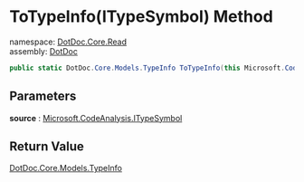 ﻿# ToTypeInfo\(ITypeSymbol\) Method

namespace: [DotDoc\.Core\.Read](../../DotDoc.Core.Read.md)<br />
assembly: [DotDoc](../../../DotDoc.md)



```csharp
public static DotDoc.Core.Models.TypeInfo ToTypeInfo(this Microsoft.CodeAnalysis.ITypeSymbol source);
```

## Parameters

__source__ : [Microsoft\.CodeAnalysis\.ITypeSymbol](https://docs.microsoft.com/dotnet/api/Microsoft.CodeAnalysis.ITypeSymbol)



## Return Value

[DotDoc\.Core\.Models\.TypeInfo](../../../DotDoc/DotDoc.Core.Models/TypeInfo.md)



